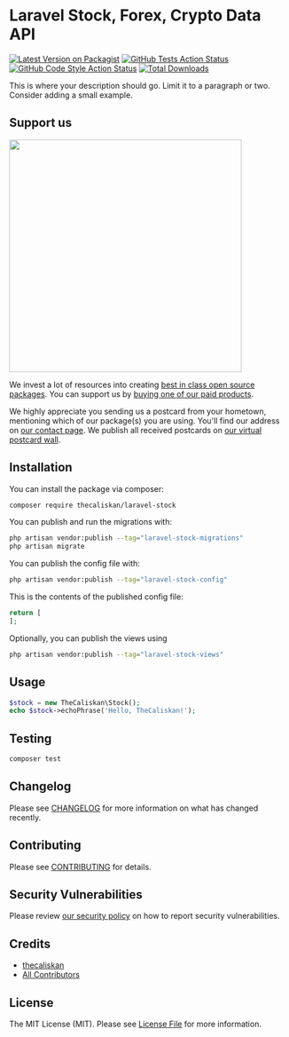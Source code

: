 # Laravel Stock, Forex, Crypto Data API

[![Latest Version on Packagist](https://img.shields.io/packagist/v/thecaliskan/laravel-stock.svg?style=flat-square)](https://packagist.org/packages/thecaliskan/laravel-stock)
[![GitHub Tests Action Status](https://img.shields.io/github/actions/workflow/status/thecaliskan/laravel-stock/run-tests.yml?branch=main&label=tests&style=flat-square)](https://github.com/thecaliskan/laravel-stock/actions?query=workflow%3Arun-tests+branch%3Amain)
[![GitHub Code Style Action Status](https://img.shields.io/github/actions/workflow/status/thecaliskan/laravel-stock/fix-php-code-style-issues.yml?branch=main&label=code%20style&style=flat-square)](https://github.com/thecaliskan/laravel-stock/actions?query=workflow%3A"Fix+PHP+code+style+issues"+branch%3Amain)
[![Total Downloads](https://img.shields.io/packagist/dt/thecaliskan/laravel-stock.svg?style=flat-square)](https://packagist.org/packages/thecaliskan/laravel-stock)

This is where your description should go. Limit it to a paragraph or two. Consider adding a small example.

## Support us

[<img src="https://github-ads.s3.eu-central-1.amazonaws.com/laravel-stock.jpg?t=1" width="419px" />](https://spatie.be/github-ad-click/laravel-stock)

We invest a lot of resources into creating [best in class open source packages](https://spatie.be/open-source). You can support us by [buying one of our paid products](https://spatie.be/open-source/support-us).

We highly appreciate you sending us a postcard from your hometown, mentioning which of our package(s) you are using. You'll find our address on [our contact page](https://spatie.be/about-us). We publish all received postcards on [our virtual postcard wall](https://spatie.be/open-source/postcards).

## Installation

You can install the package via composer:

```bash
composer require thecaliskan/laravel-stock
```

You can publish and run the migrations with:

```bash
php artisan vendor:publish --tag="laravel-stock-migrations"
php artisan migrate
```

You can publish the config file with:

```bash
php artisan vendor:publish --tag="laravel-stock-config"
```

This is the contents of the published config file:

```php
return [
];
```

Optionally, you can publish the views using

```bash
php artisan vendor:publish --tag="laravel-stock-views"
```

## Usage

```php
$stock = new TheCaliskan\Stock();
echo $stock->echoPhrase('Hello, TheCaliskan!');
```

## Testing

```bash
composer test
```

## Changelog

Please see [CHANGELOG](CHANGELOG.md) for more information on what has changed recently.

## Contributing

Please see [CONTRIBUTING](CONTRIBUTING.md) for details.

## Security Vulnerabilities

Please review [our security policy](../../security/policy) on how to report security vulnerabilities.

## Credits

- [thecaliskan](https://github.com/thecaliskan)
- [All Contributors](../../contributors)

## License

The MIT License (MIT). Please see [License File](LICENSE.md) for more information.
